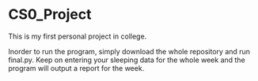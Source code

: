 # CS0_Project
This is my first personal project in college. 

Inorder to run the program, simply download the whole repository and run final.py. Keep on entering your sleeping data for
the whole week and the program will output a report for the week. 
